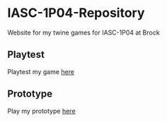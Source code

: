 # IASC-1P04-Repository
Website for my twine games for IASC-1P04 at Brock

## Playtest

Playtest my game [here](playtest/playtest)

## Prototype

Play my prototype [here](Prototype/TwineGamePrototype.html)
